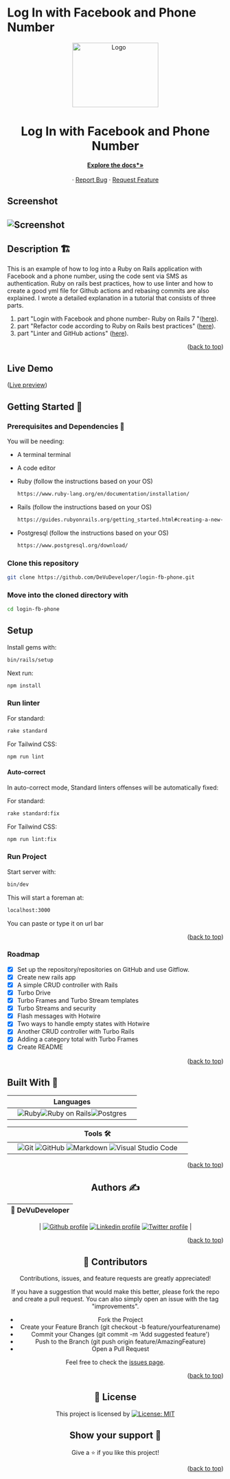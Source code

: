 # Log In with Facebook and Phone Number

<!-- PROJECT LOGO -->
<div align="center">
  <a href="https://github.com/DeVuDeveloper/login-fb-phone">
    <img src="app/assets/images/logo.png" alt="Logo" width="200" height="150">
  </a>

  <h1 align="center">Log In with Facebook and Phone Number</h1>

  <p align="center">
   
  <a href="https://github.com/DeVuDeveloper/login-fb-phone/#readme"><strong>Explore the docs*»</strong></a>
    <br />
    <br />
    ·
    <a href="https://github.com/DeVuDeveloper/login-fb-phone/issues/1">Report Bug</a>
    ·
    <a href="https://github.com/DeVuDeveloper/login-fb-phone/issues/1">Request Feature</a>
  </p>
</div>

## Screenshot

## ![Screenshot](app/assets/images//screenshot.png)


## Description 🏗️

This is an example of how to log into a Ruby on Rails application with Facebook and a phone number, using the code sent via SMS as authentication. Ruby on rails best practices, how to use linter and how to create a good yml file for Github actions and rebasing commits are also explained.
I wrote a detailed explanation in a tutorial that consists of three parts.
1. part "Login with Facebook and phone number- Ruby on Rails 7 "([here](https://medium.com/@dejanvu.developer/login-with-facebook-and-phone-number-ruby-on-rails-7-83b4e484fb35)).
2. part "Refactor code according to Ruby on Rails best practices" ([here](https://medium.com/@dejanvu.developer/refactor-code-according-to-ruby-on-rails-best-practices-b0adef92d851)).
3. part "Linter and GitHub actions" ([here](https://medium.com/@dejanvu.developer/linter-and-github-actions-fd8daa9b624b)).

<p align="right">(<a href="#top">back to top</a>)</p>

## Live Demo

([Live preview]())

## Getting Started 🏁

### Prerequisites and Dependencies 📜

You will be needing:

- A terminal terminal
- A code editor
- Ruby (follow the instructions based on your OS)
  ```bash
  https://www.ruby-lang.org/en/documentation/installation/
  ```
- Rails (follow the instructions based on your OS)

  ```bash
  https://guides.rubyonrails.org/getting_started.html#creating-a-new-rails-project-installing-rails
  ```

- Postgresql (follow the instructions based on your OS)
  ```bash
  https://www.postgresql.org/download/
  ```

### Clone this repository

```bash
git clone https://github.com/DeVuDeveloper/login-fb-phone.git
```

### Move into the cloned directory with

```bash
cd login-fb-phone

```

## Setup

Install gems with:

```bash
bin/rails/setup
```

Next run:

```bash
npm install
```

### Run linter

For standard:

```bash
rake standard
```
For Tailwind CSS:

```bash
npm run lint
```

#### Auto-correct

In auto-correct mode, Standard linters offenses will be automatically fixed:

For standard:

```bash
rake standard:fix
```

For Tailwind CSS:

```bash
npm run lint:fix
```

### Run Project

Start server with:

```bash
bin/dev
```

This will start a foreman at:

```bash
localhost:3000
```

You can paste or type it on url bar

<p align="right">(<a href="#top">back to top</a>)</p>

<!-- ROADMAP -->

### Roadmap

- [x] Set up the repository/repositories on GitHub and use Gitflow.
- [x] Create new rails app
- [x] A simple CRUD controller with Rails
- [x] Turbo Drive
- [x] Turbo Frames and Turbo Stream templates
- [x] Turbo Streams and security
- [x] Flash messages with Hotwire
- [x] Two ways to handle empty states with Hotwire
- [x] Another CRUD controller with Turbo Rails
- [x] Adding a category total with Turbo Frames
- [x] Create README

<p align="right">(<a href="#top">back to top</a>)</p>

## Built With 🔨

<div align="center">

|     | Languages                                                                                                                                                                                                                                                                                                                  |     |
| --- | -------------------------------------------------------------------------------------------------------------------------------------------------------------------------------------------------------------------------------------------------------------------------------------------------------------------------- | --- |
|     | ![Ruby](https://img.shields.io/badge/-Ruby-000000?style=flat&logo=ruby&logoColor=red)![Ruby on Rails](https://img.shields.io/badge/-Ruby_on_Rails-000000?style=flat&logo=ruby-on-rails&logoColor=blue)![Postgres](https://img.shields.io/badge/postgres-%23316192.svg?style=for-the-badge&logo=postgresql&logoColor=white) |

<div align="center">


|     | Tools 🛠️                                                                                                                                                                                                                                                                                                                                                                                                                                                                              |     |
| --- | ------------------------------------------------------------------------------------------------------------------------------------------------------------------------------------------------------------------------------------------------------------------------------------------------------------------------------------------------------------------------------------------------------------------------------------------------------------------------------------- | --- |
|     | ![Git](https://img.shields.io/badge/git-%23F05033.svg?style=for-the-badge&logo=git&logoColor=white) ![GitHub](https://img.shields.io/badge/github-%23121011.svg?style=for-the-badge&logo=github&logoColor=white) ![Markdown](https://img.shields.io/badge/markdown-%23000000.svg?style=for-the-badge&logo=markdown&logoColor=white) ![Visual Studio Code](https://img.shields.io/badge/Visual%20Studio%20Code-0078d7.svg?style=for-the-badge&logo=visual-studio-code&logoColor=white) |     |

<p align="right">(<a href="#top">back to top</a>)</p>
</div>

## Authors ✍️

<div align="center">

| 👤 DeVuDeveloper|
| -------- |

| <a target="_blank" href="https://github.com/DeVuDeveloper"><img src="https://img.shields.io/badge/github-%23121011.svg?style=for-the-badge&logo=github&logoColor=white" alt="Github profile"></a> <a target="_blank" href="https://www.linkedin.com/in/devuj/"><img src="https://img.shields.io/badge/-LinkedIn-0077b5?style=for-the-badge&logo=LinkedIn&logoColor=white" alt="Linkedin profile"></a> <a target="_blank" href="https://twitter.com/DejanVuj"><img src="https://img.shields.io/badge/-Twitter-1DA1F2?style=for-the-badge&logo=Twitter&logoColor=white" alt="Twitter profile"></a>
|

</div>

<p align="right">(<a href="#top">back to top</a>)</p>

## 🤝 Contributors

Contributions, issues, and feature requests are greatly appreciated!

If you have a suggestion that would make this better, please fork the repo and create a pull request. You can also simply open an issue with the tag "improvements".

- Fork the Project
- Create your Feature Branch (git checkout -b feature/yourfeaturename)
- Commit your Changes (git commit -m 'Add suggested feature')
- Push to the Branch (git push origin feature/AmazingFeature)
- Open a Pull Request

Feel free to check the [issues page](https://github.com/DeVuDeveloper/login-fb-phone/issues/1).

<p align="right">(<a href="#top">back to top</a>)</p>

## 📝 License

This project is licensed by [![License: MIT](https://img.shields.io/badge/License-MIT-yellow.svg)](LICENSE)

## Show your support 💪

Give a ⭐️ if you like this project!

<p align="right">(<a href="#top">back to top</a>)</p>